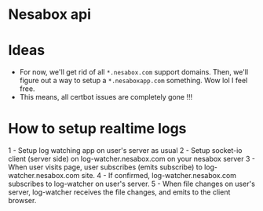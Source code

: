 # Nesabox api

# Ideas

- For now, we'll get rid of all `*.nesabox.com` support domains. Then, we'll figure out a way to setup a `*.nesaboxapp.com` something. Wow lol I feel free.
- This means, all certbot issues are completely gone !!!

# How to setup realtime logs

1 - Setup log watching app on user's server as usual
2 - Setup socket-io client (server side) on log-watcher.nesabox.com on your nesabox server
3 - When user visits page, user subscribes (emits subscribe) to log-watcher.nesabox.com site. 
4 - If confirmed, log-watcher.nesabox.com subscribes to log-watcher on user's server. 
5 - When file changes on user's server, log-watcher receives the file changes, and emits to the client browser.

